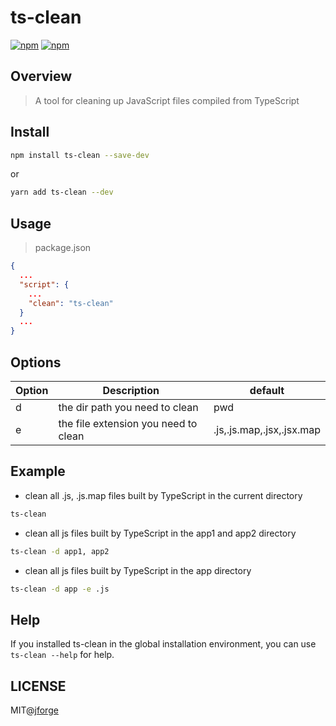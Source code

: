 # ts-clean

[![npm](https://img.shields.io/npm/v/ts-clean.svg)](https://www.npmjs.com/package/ts-clean)
[![npm](https://img.shields.io/npm/l/ts-clean.svg)](https://www.npmjs.com/package/ts-clean)

## Overview

> A tool for cleaning up JavaScript files compiled from TypeScript

## Install

```sh
npm install ts-clean --save-dev
```

or

```sh
yarn add ts-clean --dev
```

## Usage

> package.json

```json
{
  ...
  "script": {
    ...
    "clean": "ts-clean"
  }
  ...
}
```

## Options

| Option  | Description                                                 | default                   |
| ------- | ----------------------------------------------------------- | ------------------------- |
| d       | the dir path you need to clean                              | pwd                       |
| e       | the file extension you need to clean                        | .js,.js.map,.jsx,.jsx.map |

## Example

- clean all .js, .js.map files built by TypeScript in the current directory

```sh
ts-clean
```

- clean all js files built by TypeScript in the app1 and app2 directory

```sh
ts-clean -d app1, app2
```

- clean all js files built by TypeScript in the app directory

```sh
ts-clean -d app -e .js
```

## Help

If you installed ts-clean in the global installation environment, you can use `ts-clean --help` for help.

## LICENSE

MIT@[jforge](https://github.com/jforge)
